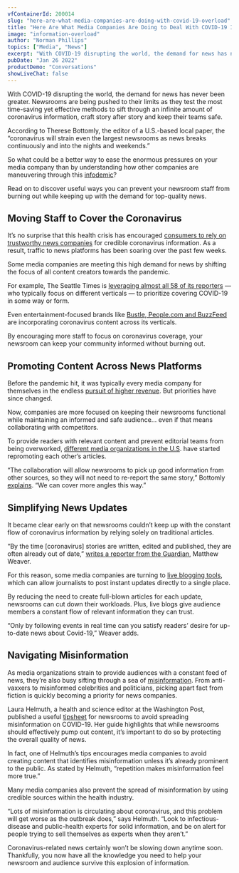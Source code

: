 ```yaml
---
vfContainerId: 200014
slug: "here-are-what-media-companies-are-doing-with-covid-19-overload"
title: "Here Are What Media Companies Are Doing to Deal With COVID-19 Information Overload"
image: "information-overload"
author: "Norman Phillips"
topics: ["Media", "News"]
excerpt: "With COVID-19 disrupting the world, the demand for news has never been greater. Newsrooms are being pushed to their limits as they test the most time-saving yet effective methods to sift through an infinite amount of coronavirus information, craft story after story and keep their teams safe."
pubDate: "Jan 26 2022"
productDemo: "Conversations"
showLiveChat: false
---
```


With COVID-19 disrupting the world, the demand for news has never been greater. Newsrooms are being pushed to their limits as they test the most time-saving yet effective methods to sift through an infinite amount of coronavirus information, craft story after story and keep their teams safe.

According to Therese Bottomly, the editor of a U.S.-based local paper, the “coronavirus will strain even the largest newsrooms as news breaks continuously and into the nights and weekends.”

So what could be a better way to ease the enormous pressures on your media company than by understanding how other companies are maneuvering through this [infodemic](https://www.who.int/docs/default-source/coronaviruse/situation-reports/20200202-sitrep-13-ncov-v3.pdf)?

Read on to discover useful ways you can prevent your newsroom staff from burning out while keeping up with the demand for top-quality news.

<div class="viafoura">
  <vf-conversation-starter target="vf-conversations-container"></vf-conversation-starter>
</div>

## **Moving Staff to Cover the Coronavirus**

It’s no surprise that this health crisis has encouraged [consumers to rely on trustworthy news companies](https://www.inma.org/blogs/value-content/post.cfm/news-organisations-are-on-the-frontline-of-online-social-interactions-during-pandemic) for credible coronavirus information. As a result, traffic to news platforms has been soaring over the past few weeks.

Some media companies are meeting this high demand for news by shifting the focus of all content creators towards the pandemic.

For example, The Seattle Times is [leveraging almost all 58 of its reporters](https://www.nytimes.com/2020/03/16/business/media/coronavirus-seattle-times.html) — who typically focus on different verticals — to prioritize covering COVID-19 in some way or form.

Even entertainment-focused brands like [Bustle, People.com and BuzzFeed](https://digiday.com/media/how-entertainment-publishers-are-adapting-their-coverage/) are incorporating coronavirus content across its verticals.

By encouraging more staff to focus on coronavirus coverage, your newsroom can keep your community informed without burning out.

## **Promoting Content Across News Platforms**

Before the pandemic hit, it was typically every media company for themselves in the endless [pursuit of higher revenue](https://viafoura.com/blog/engagement/monetize-your-audience/). But priorities have since changed.

Now, companies are more focused on keeping their newsrooms functional while maintaining an informed and safe audience… even if that means collaborating with competitors.

To provide readers with relevant content and prevent editorial teams from being overworked, [different media organizations in the U.S](https://medium.com/centerforcooperativemedia/how-u-s-journalists-are-working-together-to-cover-covid-19-7520973e1d11). have started repromoting each other’s articles.

“The collaboration will allow newsrooms to pick up good information from other sources, so they will not need to re-report the same story,” Bottomly [explains](https://www.niemanlab.org/2020/03/how-journalists-are-working-together-to-cover-the-covid-19-pandemic/). “We can cover more angles this way.”

<div class="viafoura">
  <vf-content-recirculation title="Trending Conversations" limit="5" days-published="1" trend-window="1" sort="comments"></vf-content-recirculation>
</div>

## **Simplifying News Updates**

It became clear early on that newsrooms couldn’t keep up with the constant flow of coronavirus information by relying solely on traditional articles.

“By the time \[coronavirus\] stories are written, edited and published, they are often already out of date,” [writes a reporter from the Guardian](https://www.theguardian.com/membership/2020/mar/21/coronavirus-writing-live-blog-updates-format), Matthew Weaver.

For this reason, some media companies are turning to [live blogging tools](https://viafoura.com/blog/engagement/five-breaking-news-tactics-to-help-you-with-your-coronavirus-coverage/), which can allow journalists to post instant updates directly to a single place.

By reducing the need to create full-blown articles for each update, newsrooms can cut down their workloads. Plus, live blogs give audience members a constant flow of relevant information they can trust.

“Only by following events in real time can you satisfy readers’ desire for up-to-date news about Covid-19,” Weaver adds.

## **Navigating Misinformation**

As media organizations strain to provide audiences with a constant feed of news, they’re also busy sifting through a sea of [misinformation](https://viafoura.com/blog/trust-in-facebook-is-at-an-all-time-low-heres-how-media-companies-can-use-that-to-their-advantage/). From anti-vaxxers to misinformed celebrities and politicians, picking apart fact from fiction is quickly becoming a priority for news companies.

Laura Helmuth, a health and science editor at the Washington Post, published a useful [tipsheet](https://www.editorandpublisher.com/feature/can-news-publishers-survive-the-coronavirus/) for newsrooms to avoid spreading misinformation on COVID-19. Her guide highlights that while newsrooms should effectively pump out content, it’s important to do so by protecting the overall quality of news.

In fact, one of Helmuth’s tips encourages media companies to avoid creating content that identifies misinformation unless it’s already prominent to the public. As stated by Helmuth, “repetition makes misinformation feel more true.”

Many media companies also prevent the spread of misinformation by using credible sources within the health industry.

“Lots of misinformation is circulating about coronavirus, and this problem will get worse as the outbreak does,” says Helmuth. “Look to infectious-disease and public-health experts for solid information, and be on alert for people trying to sell themselves as experts when they aren’t.”

Coronavirus-related news certainly won’t be slowing down anytime soon. Thankfully, you now have all the knowledge you need to help your newsroom and audience survive this explosion of information.

<div id="vf-conversations-container">
  <div class="viafoura">
    <vf-conversations></vf-conversations>
  </div>
</div>
